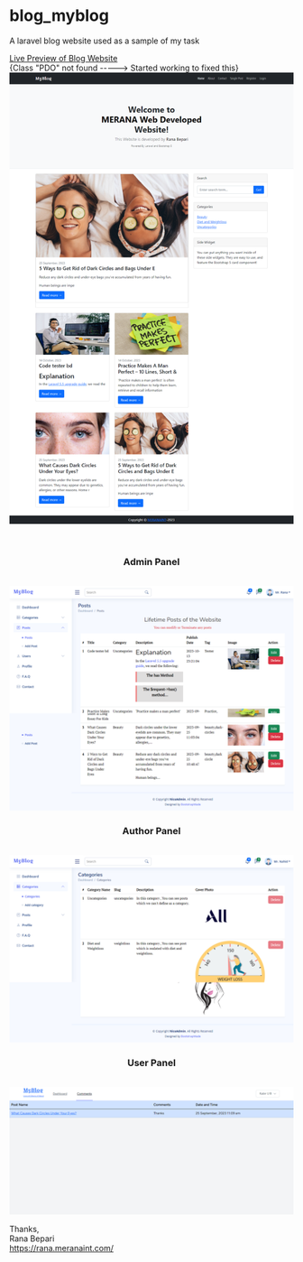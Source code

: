 # blog_myblog
A laravel blog website used as a sample of my task

<a href="https://blog.rana.meranaint.com/">Live Preview of Blog Website</a>
<br> {Class "PDO" not found -----> Started working to fixed this}
![Screenshot](images/screenshotx.png)

<br>
<center><h3>Admin Panel</h3> </center><br>
<img src="images/blog_admin.png">
<br>
<center><h3>Author Panel</h3></center> <br>
<img src="images/blog_author.png">
<br>
<center><h3>User Panel</h3></center> <br>
<img src="images/blog_user.png">

Thanks, <br>
Rana Bepari <br>
<a href="https://rana.meranaint.com/">https://rana.meranaint.com/</a>
